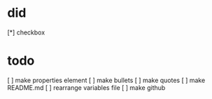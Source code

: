 # did

[*] checkbox

# todo

[ ] make properties element
[ ] make bullets
[ ] make quotes
[ ] make README.md
[ ] rearrange variables file
[ ] make github
